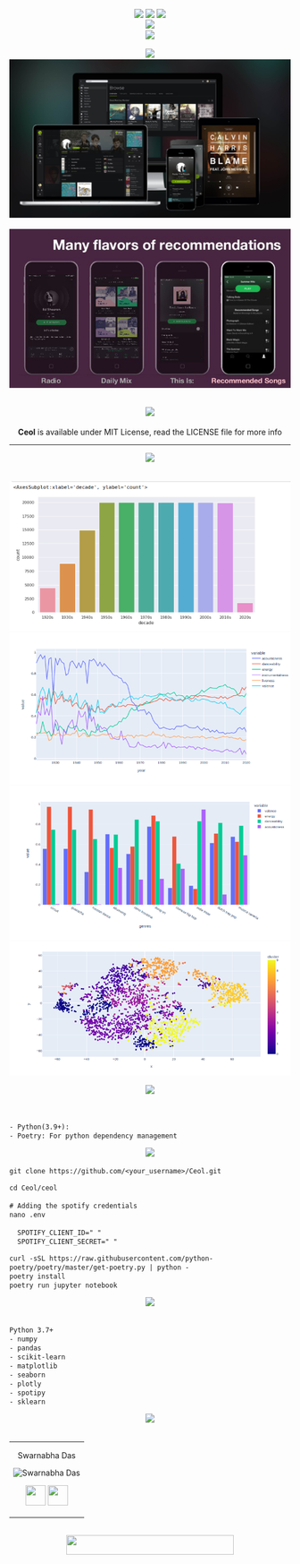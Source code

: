

<div align="center"> 
  <p align='center'> 
   <img src="https://img.shields.io/badge/Name%20-%20Ceol%20Spotify-darkgreen?style=for-the-badge" />
   <img src="https://forthebadge.com/images/badges/built-with-love.svg" />
   <img src="https://img.shields.io/badge/For-Data%20Mining-blue?style=for-the-badge" /><br>
   <img src="http://ForTheBadge.com/images/badges/made-with-python.svg" />
    <br>
   <img src="https://img.shields.io/badge/License-MIT-yellow.svg?logo=Microsoft%20Word&style=for-the-badge" /><br>
  </p>  
 </div>
 
<div align="center"> 
  <img src="https://img.shields.io/badge/Why%20%7C%20What%20it%20does-darkslategrey?logo=Windows%20Terminal&style=for-the-badge" height="45"/>
  <br/>
  <img src="media/mockup.jpg"/> 
  <br><br>
  <img src="media/recommendations.jpeg"/>
</div>

 <div align="center">
 <p>
 <br>
   <img src="https://img.shields.io/badge/License-MIT-yellow.svg?logo=Microsoft%20Word&style=for-the-badge" height="45"/><br>
   <br><strong>Ceol</strong> is available under MIT License, read the LICENSE file for more info
  <p>
 </div>
 <hr>

<div align="center"> 
  <img src="https://img.shields.io/badge/Visualizations-mediumseagreen?logo=Pinterest&style=for-the-badge" height="45"/>
  <br><br>
  <p float="left">
  <img src="media/decade_wise.png"/>
  <img src="media/feature_wise.png"/>
  <img src="media/top10_genre_wise.png"/>
  <img src="media/cluster_wise.png"/>
  </p>
</div>
  
<div align="center"> 
  <img src="https://img.shields.io/badge/Prerequisites-teal?logo=Pinboard&style=for-the-badge" height="45"/> 
</div>
  <br>
  
  ```
 
 - Python(3.9+):
 - Poetry: For python dependency management
  
 ```

  
<div align="center"> 
  <img src="https://img.shields.io/badge/Setting%20up%20locally-purple?logo=visual-studio-code&style=for-the-badge" height="45"/> 
</div>

   ```
   git clone https://github.com/<your_username>/Ceol.git   
   ```   

   ```
   cd Ceol/ceol
   
   # Adding the spotify credentials
   nano .env
   
     SPOTIFY_CLIENT_ID=" "
     SPOTIFY_CLIENT_SECRET=" "
   ```

   ```
   curl -sSL https://raw.githubusercontent.com/python-poetry/poetry/master/get-poetry.py | python -
   poetry install
   poetry run jupyter notebook
   ```

  
<div align="center"> 
  <img src="https://img.shields.io/badge/Tech%20Stack%20Used-chocolate?logo=Tesla&style=for-the-badge" height="45"/> 
</div>
  <br>
  
  ```
  Python 3.7+
  - numpy
  - pandas
  - scikit-learn
  - matplotlib
  - seaborn
  - plotly
  - spotipy
  - sklearn
  
  ```
  
  <div align="center"> 
  <img src="https://img.shields.io/badge/Contributors-black?logo=Github&style=for-the-badge" height="45"/> 
</div>
  <br>

    
<div align="center"> 
  <table>
<tr align="center">

<td>

Swarnabha Das

<p align="center">
<img src = "https://avatars.githubusercontent.com/sd2001"  height="120" alt="Swarnabha Das">
</p>
<p align="center">
<a href = "https://github.com/sd2001"><img src = "http://www.iconninja.com/files/241/825/211/round-collaboration-social-github-code-circle-network-icon.svg" width="36" height = "36"/></a>
<a href = "https://www.linkedin.com/in/swarnabha-das-2001official/">
<img src = "http://www.iconninja.com/files/863/607/751/network-linkedin-social-connection-circular-circle-media-icon.svg" width="36" height="36"/>
</a>
</p>
</td>



  </table>
</tr>
</div>
  <br>
  
  
<div align="center">
  <img src="https://img.shields.io/badge/Please%20star%20if%20you%20like%20it-lightcoral?logo=Starship&style=for-the-badge" width="300" height="35"/>
 </div>
